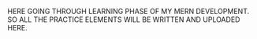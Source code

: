 HERE GOING THROUGH LEARNING PHASE OF MY MERN DEVELOPMENT.
SO ALL THE PRACTICE ELEMENTS WILL BE WRITTEN AND UPLOADED HERE.
